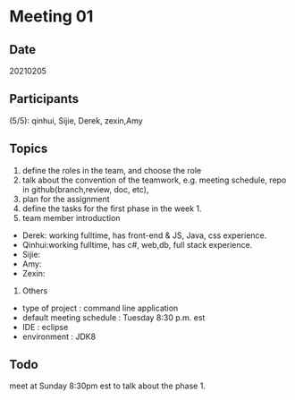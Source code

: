 # Meeting 01

## Date
 20210205
## Participants
(5/5): qinhui, Sijie, Derek, zexin,Amy

## Topics

1. define the roles in the team, and choose the role
1. talk about the convention of the teamwork, e.g. meeting schedule,  repo in github(branch,review, doc, etc), 
1. plan for the assignment 
1. define the tasks for the first phase in the week 1.
1. team member introduction
  * Derek: working fulltime, has front-end & JS, Java, css experience.
  * Qinhui:working fulltime, has c#, web,db, full stack experience.
  * Sijie:
  * Amy:
  * Zexin:
1. Others
* type of project : command line application
* default meeting schedule : Tuesday 8:30 p.m. est
* IDE : eclipse
* environment : JDK8

## Todo
meet at Sunday 8:30pm est to talk about the phase 1.
